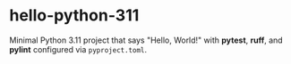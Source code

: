 # hello-python-311

Minimal Python 3.11 project that says "Hello, World!" with **pytest**, **ruff**, and **pylint** configured via `pyproject.toml`.

